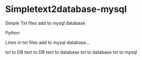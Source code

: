 # Simpletext2database-mysql
Simple Txt files add to mysql database


Python

Lines in txt files add to mysql database...

txt to DB
text to DB
text to database
txt to database
txt to mysql
